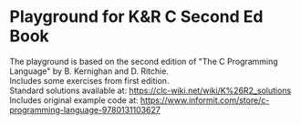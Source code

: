 # Playground for K&R C Second Ed Book
The playground is based on the second edition of "The C Programming Language" by B. Kernighan and D. Ritchie.<br />
Includes some exercises from first edition.<br />
Standard solutions available at: https://clc-wiki.net/wiki/K%26R2_solutions<br />
Includes original example code at: https://www.informit.com/store/c-programming-language-9780131103627<br />